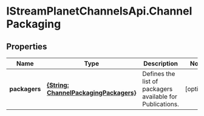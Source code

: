 # IStreamPlanetChannelsApi.ChannelPackaging

## Properties

Name | Type | Description | Notes
------------ | ------------- | ------------- | -------------
**packagers** | [**{String: ChannelPackagingPackagers}**](ChannelPackagingPackagers.md) | Defines the list of packagers available for Publications. | [optional] 



